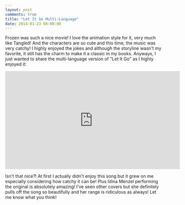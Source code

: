 ```yaml
---
layout: post
comments: true
title: "Let It Go Multi-Language"
date: 2014-01-23 08:00:00
---
```


Frozen was such a nice movie! I love the animation style for it, very much
like Tangled! And the characters are so cute and this time, the music was very
catchy! I highly enjoyed the jokes and although the storyline wasn't my
favorite, it still has the charm to make it a classic in my books. Anyways,
I just wanted to share the multi-language version of "Let It Go" as I highly
enjoyed it:

<div class="center">
  <iframe width="560" height="315" src="http://www.youtube.com/embed/OC83NA5tAGE?color=white&theme=light" frameborder="0"> </iframe>
</div>

Isn't that nice?! At first I actually didn't enjoy this song but it grew on me
especially considering how catchy it can be! Plus Idina Menzel performing the
original is absolutely amazing! I've seen other covers but she definitely pulls
off the song so beautifully and her range is ridiculous as always! Let me know
what you think!
